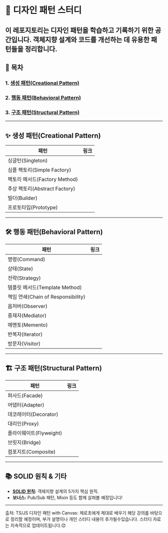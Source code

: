 # 🎨 디자인 패턴 스터디

## 이 레포지토리는 **디자인 패턴**을 학습하고 기록하기 위한 공간입니다. 객체지향 설계와 코드를 개선하는 데 유용한 패턴들을 정리합니다.

## 📜 목차

### 1. [생성 패턴(Creational Pattern)](#-생성-패턴creational-pattern)

### 2. [행동 패턴(Behavioral Pattern)](#-행동-패턴behavioral-pattern)

### 3. [구조 패턴(Structural Pattern)](#-구조-패턴structural-pattern)

---

## ✨ 생성 패턴(Creational Pattern)

| **패턴**                      | **링크** |
| ----------------------------- | -------- |
| 싱글턴(Singleton)             |          |
| 심플 팩토리(Simple Factory)   |          |
| 팩토리 메서드(Factory Method) |          |
| 추상 팩토리(Abstract Factory) |          |
| 빌더(Builder)                 |          |
| 프로토타입(Prototype)         |          |

---

## 🛠 행동 패턴(Behavioral Pattern)

| **패턴**                           | **링크** |
| ---------------------------------- | -------- |
| 명령(Command)                      |          |
| 상태(State)                        |          |
| 전략(Strategy)                     |          |
| 템플릿 메서드(Template Method)     |          |
| 책임 연쇄(Chain of Responsibility) |          |
| 옵저버(Observer)                   |          |
| 중재자(Mediator)                   |          |
| 메멘토(Memento)                    |          |
| 반복자(Iterator)                   |          |
| 방문자(Visitor)                    |          |

---

## 🏗 구조 패턴(Structural Pattern)

| **패턴**                | **링크** |
| ----------------------- | -------- |
| 퍼사드(Facade)          |          |
| 어댑터(Adapter)         |          |
| 데코레이터(Decorator)   |          |
| 대리인(Proxy)           |          |
| 플라이웨이트(Flyweight) |          |
| 브릿지(Bridge)          |          |
| 컴포지트(Composite)     |          |

---

## 📚 SOLID 원칙 & 기타

- **[SOLID 원칙](#):** 객체지향 설계의 5가지 핵심 원칙.
- **보너스:** Pub/Sub 패턴, Mixin 등도 함께 살펴볼 예정입니다!

---

출처: TS/JS 디자인 패턴 with Canvas: 제로초에게 제대로 배우기
해당 강의를 바탕으로 정리할 예정이며, 부가 설명이나 개인 스터디 내용이 추가될수있습니다.
스터디 자료는 지속적으로 업데이트됩니다.😊
